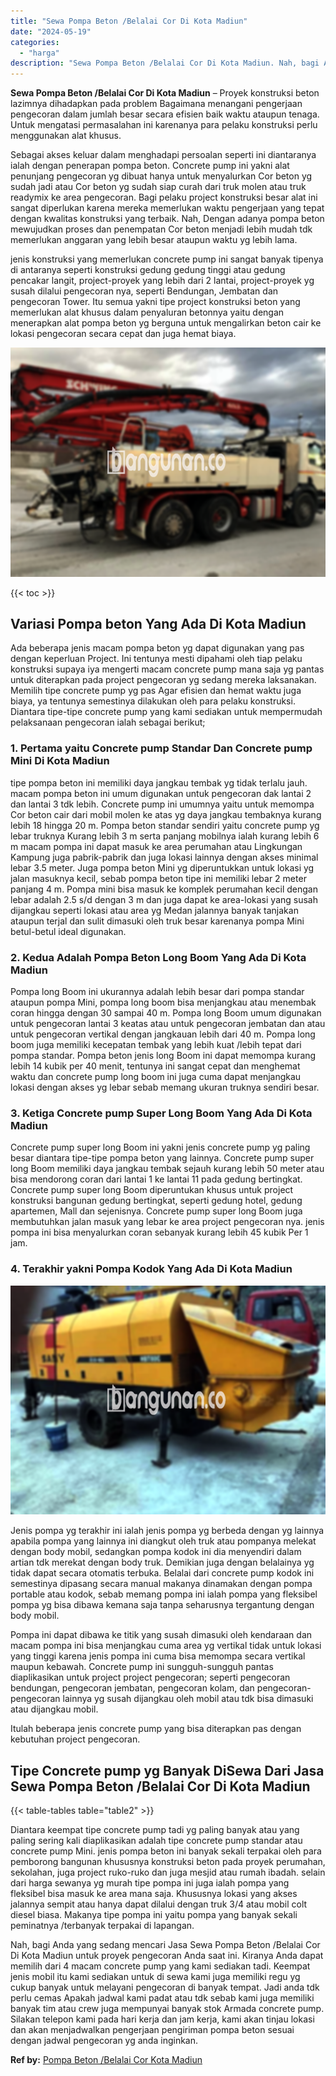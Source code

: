 ```yaml
---
title: "Sewa Pompa Beton /Belalai Cor Di Kota Madiun"
date: "2024-05-19"
categories: 
  - "harga"
description: "Sewa Pompa Beton /Belalai Cor Di Kota Madiun. Nah, bagi Anda yang sedang mencari Jasa Sewa Pompa Beton /Belalai Cor Di Kota Madiun untuk proyek pengecoran An..."
---
```


**Sewa Pompa Beton /Belalai Cor Di Kota Madiun** – Proyek konstruksi beton lazimnya dihadapkan pada problem Bagaimana menangani pengerjaan pengecoran dalam jumlah besar secara efisien baik waktu ataupun tenaga. Untuk mengatasi permasalahan ini karenanya para pelaku konstruksi perlu menggunakan alat khusus.

Sebagai akses keluar dalam menghadapi persoalan seperti ini diantaranya ialah dengan penerapan pompa beton. Concrete pump ini yakni alat penunjang pengecoran yg dibuat hanya untuk menyalurkan Cor beton yg sudah jadi atau Cor beton yg sudah siap curah dari truk molen atau truk readymix ke area pengecoran. Bagi pelaku project konstruksi besar alat ini sangat diperlukan karena mereka memerlukan waktu pengerjaan yang tepat dengan kwalitas konstruksi yang terbaik. Nah, Dengan adanya pompa beton mewujudkan proses dan penempatan Cor beton menjadi lebih mudah tdk memerlukan anggaran yang lebih besar ataupun waktu yg lebih lama.

jenis konstruksi yang memerlukan concrete pump ini sangat banyak tipenya di antaranya seperti konstruksi gedung gedung tinggi atau gedung pencakar langit, project-proyek yang lebih dari 2 lantai, project-proyek yg susah dilalui pengecoran nya, seperti Bendungan, Jembatan dan pengecoran Tower. Itu semua yakni tipe project konstruksi beton yang memerlukan alat khusus dalam penyaluran betonnya yaitu dengan menerapkan alat pompa beton yg berguna untuk mengalirkan beton cair ke lokasi pengecoran secara cepat dan juga hemat biaya.

![Sewa Pompa Beton /Belalai Cor Di Kota Madiun](/images/sewa-concrete-pump-39.png)

{{< toc >}}

## Variasi Pompa beton Yang Ada Di Kota Madiun

Ada beberapa jenis macam pompa beton yg dapat digunakan yang pas dengan keperluan Project. Ini tentunya mesti dipahami oleh tiap pelaku konstruksi supaya iya mengerti macam concrete pump mana saja yg pantas untuk diterapkan pada project pengecoran yg sedang mereka laksanakan. Memilih tipe concrete pump yg pas Agar efisien dan hemat waktu juga biaya, ya tentunya semestinya dilakukan oleh para pelaku konstruksi. Diantara tipe-tipe concrete pump yang kami sediakan untuk mempermudah pelaksanaan pengecoran ialah sebagai berikut;

### 1\. Pertama yaitu Concrete pump Standar Dan Concrete pump Mini Di Kota Madiun

tipe pompa beton ini memiliki daya jangkau tembak yg tidak terlalu jauh. macam pompa beton ini umum digunakan untuk pengecoran dak lantai 2 dan lantai 3 tdk lebih. Concrete pump ini umumnya yaitu untuk memompa Cor beton cair dari mobil molen ke atas yg daya jangkau tembaknya kurang lebih 18 hingga 20 m. Pompa beton standar sendiri yaitu concrete pump yg lebar truknya Kurang lebih 3 m serta panjang mobilnya ialah kurang lebih 6 m macam pompa ini dapat masuk ke area perumahan atau Lingkungan Kampung juga pabrik-pabrik dan juga lokasi lainnya dengan akses minimal lebar 3.5 meter. Juga pompa beton Mini yg diperuntukkan untuk lokasi yg jalan masuknya kecil, sebab pompa beton tipe ini memiliki lebar 2 meter panjang 4 m. Pompa mini bisa masuk ke komplek perumahan kecil dengan lebar adalah 2.5 s/d dengan 3 m dan juga dapat ke area-lokasi yang susah dijangkau seperti lokasi atau area yg Medan jalannya banyak tanjakan ataupun terjal dan sulit dimasuki oleh truk besar karenanya pompa Mini betul-betul ideal digunakan.

### 2\. Kedua Adalah Pompa Beton Long Boom Yang Ada Di Kota Madiun

Pompa long Boom ini ukurannya adalah lebih besar dari pompa standar ataupun pompa Mini, pompa long boom bisa menjangkau atau menembak coran hingga dengan 30 sampai 40 m. Pompa long Boom umum digunakan untuk pengecoran lantai 3 keatas atau untuk pengecoran jembatan dan atau untuk pengecoran vertikal dengan jangkauan lebih dari 40 m. Pompa long boom juga memiliki kecepatan tembak yang lebih kuat /lebih tepat dari pompa standar. Pompa beton jenis long Boom ini dapat memompa kurang lebih 14 kubik per 40 menit, tentunya ini sangat cepat dan menghemat waktu dan concrete pump long boom ini juga cuma dapat menjangkau lokasi dengan akses yg lebar sebab memang ukuran truknya sendiri besar.

### 3\. Ketiga Concrete pump Super Long Boom Yang Ada Di Kota Madiun

Concrete pump super long Boom ini yakni jenis concrete pump yg paling besar diantara tipe-tipe pompa beton yang lainnya. Concrete pump super long Boom memiliki daya jangkau tembak sejauh kurang lebih 50 meter atau bisa mendorong coran dari lantai 1 ke lantai 11 pada gedung bertingkat. Concrete pump super long Boom diperuntukan khusus untuk project konstruksi bangunan gedung bertingkat, seperti gedung hotel, gedung apartemen, Mall dan sejenisnya. Concrete pump super long Boom juga membutuhkan jalan masuk yang lebar ke area project pengecoran nya. jenis pompa ini bisa menyalurkan coran sebanyak kurang lebih 45 kubik Per 1 jam.

### 4\. Terakhir yakni Pompa Kodok Yang Ada Di Kota Madiun

![Sewa Pompa Beton /Belalai Cor Di Kota Madiun](/images/sewa-concrete-pump-29.png)

Jenis pompa yg terakhir ini ialah jenis pompa yg berbeda dengan yg lainnya apabila pompa yang lainnya ini diangkut oleh truk atau pompanya melekat dengan body mobil, sedangkan pompa kodok ini dia menyendiri dalam artian tdk merekat dengan body truk. Demikian juga dengan belalainya yg tidak dapat secara otomatis terbuka. Belalai dari concrete pump kodok ini semestinya dipasang secara manual makanya dinamakan dengan pompa portable atau kodok, sebab memang pompa ini ialah pompa yang fleksibel pompa yg bisa dibawa kemana saja tanpa seharusnya tergantung dengan body mobil.

Pompa ini dapat dibawa ke titik yang susah dimasuki oleh kendaraan dan macam pompa ini bisa menjangkau cuma area yg vertikal tidak untuk lokasi yang tinggi karena jenis pompa ini cuma bisa memompa secara vertikal maupun kebawah. Concrete pump ini sungguh-sungguh pantas diaplikasikan untuk project project pengecoran; seperti pengecoran bendungan, pengecoran jembatan, pengecoran kolam, dan pengecoran-pengecoran lainnya yg susah dijangkau oleh mobil atau tdk bisa dimasuki atau dijangkau mobil.

Itulah beberapa jenis concrete pump yang bisa diterapkan pas dengan kebutuhan project pengecoran.

## Tipe Concrete pump yg Banyak DiSewa Dari Jasa Sewa Pompa Beton /Belalai Cor Di Kota Madiun

{{< table-tables table="table2" >}}

Diantara keempat tipe concrete pump tadi yg paling banyak atau yang paling sering kali diaplikasikan adalah tipe concrete pump standar atau concrete pump Mini. jenis pompa beton ini banyak sekali terpakai oleh para pemborong bangunan khususnya konstruksi beton pada proyek perumahan, sekolahan, juga project ruko-ruko dan juga mesjid atau rumah ibadah. selain dari harga sewanya yg murah tipe pompa ini juga ialah pompa yang fleksibel bisa masuk ke area mana saja. Khususnya lokasi yang akses jalannya sempit atau hanya dapat dilalui dengan truk 3/4 atau mobil colt diesel biasa. Makanya tipe pompa ini yaitu pompa yang banyak sekali peminatnya /terbanyak terpakai di lapangan.

Nah, bagi Anda yang sedang mencari Jasa Sewa Pompa Beton /Belalai Cor Di Kota Madiun untuk proyek pengecoran Anda saat ini. Kiranya Anda dapat memilih dari 4 macam concrete pump yang kami sediakan tadi. Keempat jenis mobil itu kami sediakan untuk di sewa kami juga memiliki regu yg cukup banyak untuk melayani pengecoran di banyak tempat. Jadi anda tdk perlu cemas Apakah jadwal kami padat atau tdk sebab kami juga memiliki banyak tim atau crew juga mempunyai banyak stok Armada concrete pump. Silakan telepon kami pada hari kerja dan jam kerja, kami akan tinjau lokasi dan akan menjadwalkan pengerjaan pengiriman pompa beton sesuai dengan jadwal pengecoran yg anda inginkan.

**Ref by:** [Pompa Beton /Belalai Cor Kota Madiun](https://id.wikipedia.org/wiki/Pompa)
